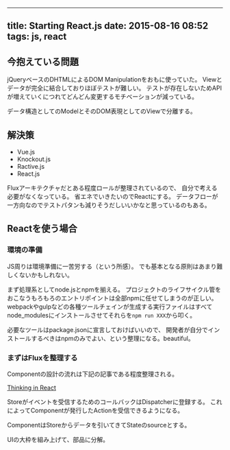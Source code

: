 ------------------
title: Starting React.js
date: 2015-08-16 08:52
tags: js, react
------------------

## 今抱えている問題

jQueryベースのDHTMLによるDOM Manipulationをおもに使っていた。
Viewとデータが完全に結合しておりほぼテストが難しい。
テストが存在しないためAPIが増えていくにつれてどんどん変更するモチベーションが減っている。

データ構造としてのModelとそのDOM表現としてのViewで分離する。

## 解決策

- Vue.js
- Knockout.js
- Ractive.js
- React.js

Fluxアーキテクチャだとある程度ロールが整理されているので、
自分で考える必要がなくなっている。
省エネでいきたいのでReactにする。
データフローが一方向なのでテストパタンも減りそうだしいいかなと思っているのもある。

## Reactを使う場合

### 環境の準備

JS周りは環境準備に一苦労する（という所感）。
でも基本となる原則はあまり難しくないかもしれない。

まず処理系としてnode.jsとnpmを揃える。
プロジェクトのライフサイクル管をおこなうもろもろのエントリポイントは全部npmに任せてしまうのが正しい。
webpackやgulpなどの各種ツールチェインが生成する実行ファイルはすべて
node_modulesにインストールさせてそれらを`npm run XXX`から叩く。

必要なツールはpackage.jsonに宣言しておけばいいので、
開発者が自分でインストールするべきはnpmのみでよい、という整理になる。beautiful。

### まずはFluxを整理する

Componentの設計の流れは下記の記事である程度整理される。

[Thinking in React](https://facebook.github.io/react/docs/thinking-in-react.html)

Storeがイベントを受信するためのコールバックはDispatcherに登録する。
これによってComponentが発行したActionを受信できるようになる。

ComponentはStoreからデータを引いてきてStateのsourceとする。

UIの大枠を組み上げて、部品に分解。

